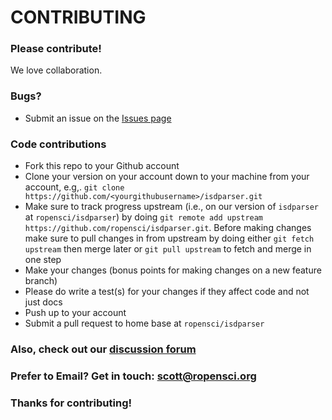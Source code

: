 # CONTRIBUTING #

### Please contribute!

We love collaboration.

### Bugs?

* Submit an issue on the [Issues page](https://github.com/ropensci/isdparser/issues)

### Code contributions

* Fork this repo to your Github account
* Clone your version on your account down to your machine from your account, e.g,. `git clone https://github.com/<yourgithubusername>/isdparser.git`
* Make sure to track progress upstream (i.e., on our version of `isdparser` at `ropensci/isdparser`) by doing `git remote add upstream https://github.com/ropensci/isdparser.git`. Before making changes make sure to pull changes in from upstream by doing either `git fetch upstream` then merge later or `git pull upstream` to fetch and merge in one step
* Make your changes (bonus points for making changes on a new feature branch)
* Please do write a test(s) for your changes if they affect code and not just docs
* Push up to your account
* Submit a pull request to home base at `ropensci/isdparser`

### Also, check out our [discussion forum](https://discuss.ropensci.org)

### Prefer to Email? Get in touch: [scott@ropensci.org](mailto:scott@ropensci.org)

### Thanks for contributing!
